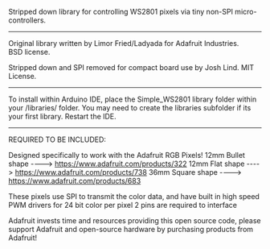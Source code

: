 Stripped down library for controlling WS2801 pixels via tiny non-SPI micro-controllers.

-------------------------------------

  Original library written by Limor Fried/Ladyada for Adafruit Industries.  
  BSD license.

  Stripped down and SPI removed for compact board use by Josh Lind.
  MIT License.

-------------------------------------

To install within Arduino IDE, place the Simple_WS2801 library folder
within your <arduinosketchfolder>/libraries/ folder. You may need to
create the libraries subfolder if its your first library.
Restart the IDE.


-------------------------------------
  REQUIRED TO BE INCLUDED:

  Designed specifically to work with the Adafruit RGB Pixels!
  12mm Bullet shape ----> https://www.adafruit.com/products/322
  12mm Flat shape   ----> https://www.adafruit.com/products/738
  36mm Square shape ----> https://www.adafruit.com/products/683

  These pixels use SPI to transmit the color data, and have built in
  high speed PWM drivers for 24 bit color per pixel
  2 pins are required to interface

  Adafruit invests time and resources providing this open source code,
  please support Adafruit and open-source hardware by purchasing
  products from Adafruit!
